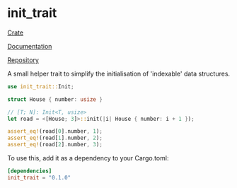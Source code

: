 # init_trait

[Crate](https://crates.io/crates/init_trait)

[Documentation](https://docs.rs/init_trait)

[Repository](https://github.com/LukeMiles49/init-trait-rs)

A small helper trait to simplify the initialisation of 'indexable' data structures.

```rust
use init_trait::Init;

struct House { number: usize }

// [T; N]: Init<T, usize>
let road = <[House; 3]>::init(|i| House { number: i + 1 });

assert_eq!(road[0].number, 1);
assert_eq!(road[1].number, 2);
assert_eq!(road[2].number, 3);
```

To use this, add it as a dependency to your Cargo.toml:
```toml
[dependencies]
init_trait = "0.1.0"
```
